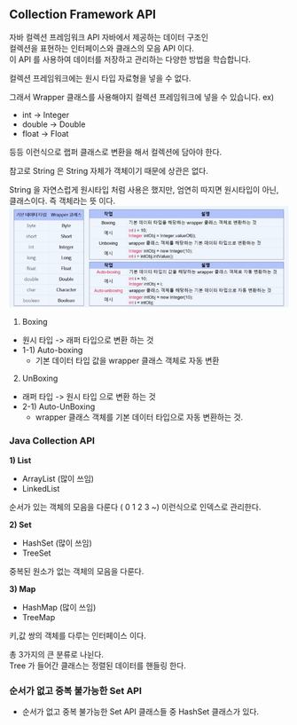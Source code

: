 ## Collection Framework API

자바 컬렉션 프레임워크 API 자바에서 제공하는 데이터 구조인<br>
컬렉션을 표현하는 인터페이스와 클래스의 모음 API 이다.<br>
이 API 를 사용하여 데이터를 저장하고 관리하는 다양한 방법을 학습합니다.

컬렉션 프레임워크에는 원시 타입 자료형을 넣을 수 없다.

그래서 Wrapper 클래스를 사용해야지 컬렉션 프레임워크에 넣을 수 있습니다.
ex)<br>
- int -> Integer
- double -> Double
- float -> Float

등등 이런식으로 랩퍼 클래스로 변환을 해서 컬렉션에 담아야 한다.

참고로 String 은 String 자체가 객체이기 때문에 상관은 없다.

String 을 자연스럽게 원시타입 처럼 사용은 했지만, 엄연히 따지면 원시타입이 아닌,<br>
클래스이다. 즉 객체라는 뜻 이다. 
![img.png](img.png)

1) Boxing
- 원시 타입 -> 래퍼 타입으로 변환 하는 것
- 1-1) Auto-boxing
  - 기본 데이터 타입 값을 wrapper 클래스 객체로 자동 변환

2) UnBoxing
- 래퍼 타입 -> 원시 타입 으로 변환 하는 것
- 2-1) Auto-UnBoxing
  - wrapper 클래스 객체를 기본 데이터 타입으로 자동 변환하는 것.


### Java Collection API
**1) List**
   - ArrayList (많이 쓰임)
   - LinkedList

순서가 있는 객체의 모음을 다룬다 ( 0 1 2 3 ~) 이런식으로 인덱스로 관리한다.

**2) Set**
   - HashSet (많이 쓰임)
   - TreeSet

중복된 원소가 없는 객체의 모음을 다룬다.

**3) Map**
   - HashMap (많이 쓰임)
   - TreeMap

키,값 쌍의 객체를 다루는 인터페이스 이다.


총 3가지의 큰 분류로 나뉜다.<br>
Tree 가 들어간 클래스는 정렬된 데이터를 핸들링 한다.


### 순서가 없고 중복 불가능한 Set API
- 순서가 없고 중복 불가능한 Set API 클래스들 중 HashSet 클래스가 있다.


